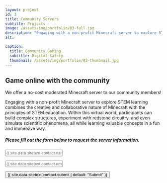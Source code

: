 ```yaml
---
layout: project
id: 3
title: Community Servers
subtitle: Projects
image: /assets/img/portfolio/03-full.jpg
description: "Engaging with a non-profit Minecraft server to explore STEM learning combines the creative and collaborative nature of Minecraft with the principles of STEM education."
alt: 

caption:
  title: Community Gaming
  subtitle: Digital Safety
  thumbnail: /assets/img/portfolio/03-thumbnail.jpg
---
```


## Game online with the community

We offer a no-cost moderated Minecraft server to our community members! 

Engaging with a non-profit Minecraft server to explore STEM learning combines the creative and collaborative nature of Minecraft with the principles of STEM education. Within this virtual world, participants can build complex structures, experiment with redstone circuitry, and even simulate scientific phenomena, all while learning valuable concepts in a fun and immersive way.

<div class="container">
<div class="row">
  <div class="col-lg-12">
    <form id="contactForm"
      action="https://formspree.io/{% if site.formspree_form_path_mc %}{{ site.formspree_form_path_mc }}{% else %}{{ site.email }}{% endif %}"
      novalidate="novalidate" method="POST">
      <!--name="sentMessage"-->
      <div class="row justify-content-center"><div class="col-lg-6"><h5>Please fill out the form below to request the server information.</h5></div></div>
      <div class="row justify-content-center">
        <div class="col-lg-6 ">
          <div class="form-group">
            <input name="name" class="form-control" id="name" type="text"
              placeholder="{{ site.data.sitetext.contact.name | default: "Name*" }}"
              required="required" data-validation-required-message="{{ site.data.sitetext.contact.name-validation | default: "Please enter your name." }}">
            <p class="help-block text-danger"></p>
          </div>
          <div class="form-group">
            <input name="_replyto" class="form-control" id="email" type="email"
              placeholder="{{ site.data.sitetext.contact.email | default: "Email*" }}"
              required="required" data-validation-required-message="{{ site.data.sitetext.contact.email-validation | default: "Please enter your email address." }}">
            <p class="help-block text-danger"></p>
          </div>
        </div>
        <input type="hidden" name="_subject" id="email-subject"
          value="{{ site.data.sitetext.contact.subject | default: "Contact Form Submission" }}">
        <div class="clearfix"></div>
        <div class="col-lg-12 text-center">
          <div id="success"></div>
          <button id="sendMessageButton" class="btn btn-primary btn-med text-uppercase"
            type="submit">{{ site.data.sitetext.contact.submit | default: "Submit" }}</button>
        </div>
        <input type="text" name="_gotcha" style="display:none">
        <input type="hidden" name="_next" value="#" />
      </div>
    </form>
  </div>
</div>
</div>

